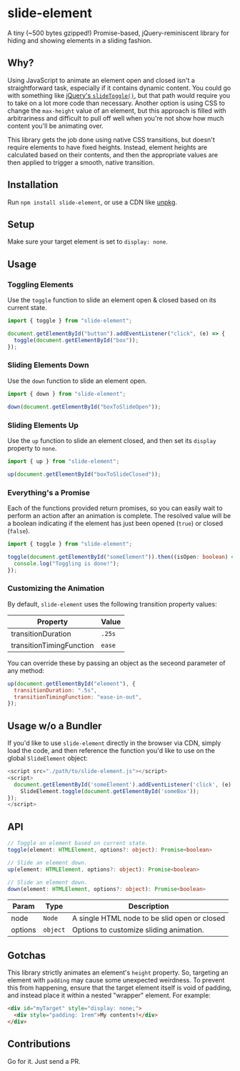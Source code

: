 # slide-element

A tiny (~500 bytes gzipped!) Promise-based, jQuery-reminiscent library for hiding and showing elements in a sliding fashion.

## Why?

Using JavaScript to animate an element open and closed isn't a straightforward task, especially if it contains dynamic content. You could go with something like [jQuery's `slideToggle()`](https://api.jquery.com/slidetoggle/), but that path would require you to take on a lot more code than necessary. Another option is using CSS to change the `max-height` value of an element, but this approach is filled with arbitrariness and difficult to pull off well when you're not show how much content you'll be animating over.

This library gets the job done using native CSS transitions, but doesn't require elements to have fixed heights. Instead, element heights are calculated based on their contents, and then the appropriate values are then applied to trigger a smooth, native transition.

## Installation

Run `npm install slide-element`, or use a CDN like [unpkg](https://unpkg.com/).

## Setup

Make sure your target element is set to `display: none`.

## Usage

### Toggling Elements

Use the `toggle` function to slide an element open & closed based on its current state.

```javascript
import { toggle } from "slide-element";

document.getElementById("button").addEventListener("click", (e) => {
  toggle(document.getElementById("box"));
});
```

### Sliding Elements Down

Use the `down` function to slide an element open.

```javascript
import { down } from "slide-element";

down(document.getElementById("boxToSlideOpen"));
```

### Sliding Elements Up

Use the `up` function to slide an element closed, and then set its `display` property to `none`.

```javascript
import { up } from "slide-element";

up(document.getElementById("boxToSlideClosed"));
```

### Everything's a Promise

Each of the functions provided return promises, so you can easily wait to perform an action after an animation is complete. The resolved value will be a boolean indicating if the element has just been opened (`true`) or closed (`false`).

```typescript
import { toggle } from "slide-element";

toggle(document.getElementById("someElement")).then((isOpen: boolean) => {
  console.log("Toggling is done!");
});
```

### Customizing the Animation

By default, `slide-element` uses the following transition property values:

| Property                 | Value  |
| ------------------------ | ------ |
| transitionDuration       | `.25s` |
| transitionTimingFunction | `ease` |

You can override these by passing an object as the seceond parameter of any method:

```javascript
up(document.getElementById("element"), {
  transitionDuration: ".5s",
  transitionTimingFunction: "ease-in-out",
});
```

## Usage w/o a Bundler

If you'd like to use `slide-element` directly in the browser via CDN, simply load the code, and then reference the function you'd like to use on the global `SlideElement` object:

```javascript
<script src="./path/to/slide-element.js"></script>
<script>
  document.getElementById('someElement').addEventListener('click', (e) => {
    SlideElement.toggle(document.getElementById('someBox'));
});
</script>
```

## API

```typescript
// Toggle an element based on current state.
toggle(element: HTMLElement, options?: object): Promise<boolean>

// Slide an element down.
up(element: HTMLElement, options?: object): Promise<boolean>

// Slide an element down.
down(element: HTMLElement, options?: object): Promise<boolean>
```

| Param   | Type     | Description                                  |
| ------- | -------- | -------------------------------------------- |
| node    | `Node`   | A single HTML node to be slid open or closed |
| options | `object` | Options to customize sliding animation.      |

## Gotchas

This library strictly animates an element's `height` property. So, targeting an element with `padding` may cause some unexpected weirdness. To prevent this from happening, ensure that the target element itself is void of padding, and instead place it within a nested "wrapper" element. For example:

```html
<div id="myTarget" style="display: none;">
  <div style="padding: 1rem">My contents!</div>
</div>
```

## Contributions

Go for it. Just send a PR.
